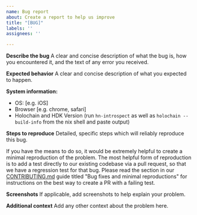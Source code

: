 ```yaml
---
name: Bug report
about: Create a report to help us improve
title: "[BUG]"
labels: ''
assignees: ''

---
```


**Describe the bug**
A clear and concise description of what the bug is, how you encountered it, and
the text of any error you received.

**Expected behavior**
A clear and concise description of what you expected to happen.

**System information:**
 - OS: [e.g. iOS]
 - Browser [e.g. chrome, safari]
 - Holochain and HDK Version (run `hn-introspect` as well as `holochain --build-info`
 from the nix shell and paste output)

**Steps to reproduce**
Detailed, specific steps which will reliably reproduce this bug.

If you have the means to do so, it would be extremely helpful to create a minimal reproduction of the problem.
The most helpful form of reproduction is to add a test directly to our existing codebase via a pull request,
so that we have a regression test for that bug. Please read the section in our 
[CONTRIBUTING.md](https://github.com/holochain/holochain/blob/develop/CONTRIBUTING.md) guide titled "Bug fixes and minimal reproductions"
for instructions on the best way to create a PR with a failing test.

**Screenshots**
If applicable, add screenshots to help explain your problem.

**Additional context**
Add any other context about the problem here.
